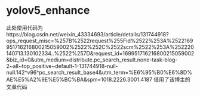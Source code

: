 # yolov5_enhance

此处使用代码为https://blog.csdn.net/weixin_43334693/article/details/131744918?ops_request_misc=%257B%2522request%255Fid%2522%253A%2522169951716216800215059002%2522%252C%2522scm%2522%253A%252220140713.130102334..%2522%257D&request_id=169951716216800215059002&biz_id=0&utm_medium=distribute.pc_search_result.none-task-blog-2~all~top_positive~default-1-131744918-null-null.142^v96^pc_search_result_base4&utm_term=%E6%95%B0%E6%8D%AE%E5%A2%9E%E5%BC%BA&spm=1018.2226.3001.4187
借用了该博主的文章代码
